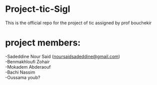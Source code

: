 # Project-tic-Sigl
This is the official repo for the project of tic assigned by prof bouchekir 


# project members:
-Sadeddine Nour Said (noursaidsadeddine@gmail.com)<br/>
-Benmakhloufi Zohair <br/>
-Mokadem Abderaouf<br/>
-Bachi Nassim<br/>
-Oussama youb?<br/>

